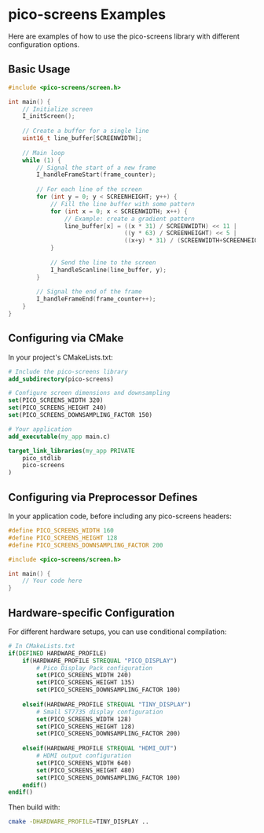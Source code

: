 # pico-screens Examples

Here are examples of how to use the pico-screens library with different configuration options.

## Basic Usage

```c
#include <pico-screens/screen.h>

int main() {
    // Initialize screen
    I_initScreen();
    
    // Create a buffer for a single line
    uint16_t line_buffer[SCREENWIDTH];
    
    // Main loop
    while (1) {
        // Signal the start of a new frame
        I_handleFrameStart(frame_counter);
        
        // For each line of the screen
        for (int y = 0; y < SCREENHEIGHT; y++) {
            // Fill the line buffer with some pattern
            for (int x = 0; x < SCREENWIDTH; x++) {
                // Example: create a gradient pattern
                line_buffer[x] = ((x * 31) / SCREENWIDTH) << 11 | 
                                 ((y * 63) / SCREENHEIGHT) << 5 | 
                                 ((x+y) * 31) / (SCREENWIDTH+SCREENHEIGHT);
            }
            
            // Send the line to the screen
            I_handleScanline(line_buffer, y);
        }
        
        // Signal the end of the frame
        I_handleFrameEnd(frame_counter++);
    }
}
```

## Configuring via CMake

In your project's CMakeLists.txt:

```cmake
# Include the pico-screens library
add_subdirectory(pico-screens)

# Configure screen dimensions and downsampling
set(PICO_SCREENS_WIDTH 320)
set(PICO_SCREENS_HEIGHT 240)
set(PICO_SCREENS_DOWNSAMPLING_FACTOR 150)

# Your application
add_executable(my_app main.c)

target_link_libraries(my_app PRIVATE
    pico_stdlib
    pico-screens
)
```

## Configuring via Preprocessor Defines

In your application code, before including any pico-screens headers:

```c
#define PICO_SCREENS_WIDTH 160
#define PICO_SCREENS_HEIGHT 128 
#define PICO_SCREENS_DOWNSAMPLING_FACTOR 200

#include <pico-screens/screen.h>

int main() {
    // Your code here
}
```

## Hardware-specific Configuration

For different hardware setups, you can use conditional compilation:

```cmake
# In CMakeLists.txt
if(DEFINED HARDWARE_PROFILE)
    if(HARDWARE_PROFILE STREQUAL "PICO_DISPLAY")
        # Pico Display Pack configuration
        set(PICO_SCREENS_WIDTH 240)
        set(PICO_SCREENS_HEIGHT 135)
        set(PICO_SCREENS_DOWNSAMPLING_FACTOR 100)
        
    elseif(HARDWARE_PROFILE STREQUAL "TINY_DISPLAY")
        # Small ST7735 display configuration
        set(PICO_SCREENS_WIDTH 128)
        set(PICO_SCREENS_HEIGHT 128)
        set(PICO_SCREENS_DOWNSAMPLING_FACTOR 200)
        
    elseif(HARDWARE_PROFILE STREQUAL "HDMI_OUT")
        # HDMI output configuration
        set(PICO_SCREENS_WIDTH 640)
        set(PICO_SCREENS_HEIGHT 480)
        set(PICO_SCREENS_DOWNSAMPLING_FACTOR 100)
    endif()
endif()
```

Then build with:

```bash
cmake -DHARDWARE_PROFILE=TINY_DISPLAY ..
``` 